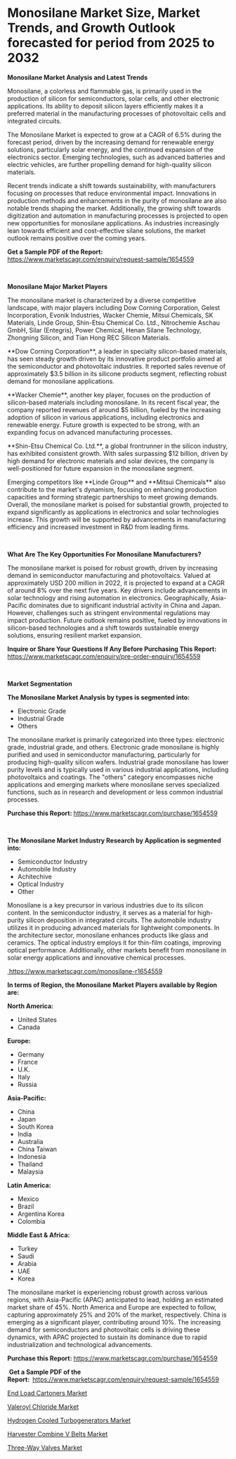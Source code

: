 <p><h1>Monosilane Market Size, Market Trends, and Growth Outlook forecasted for period from 2025 to 2032</h1></p><p><strong>Monosilane Market Analysis and Latest Trends</strong></p>
<p><p>Monosilane, a colorless and flammable gas, is primarily used in the production of silicon for semiconductors, solar cells, and other electronic applications. Its ability to deposit silicon layers efficiently makes it a preferred material in the manufacturing processes of photovoltaic cells and integrated circuits. </p><p>The Monosilane Market is expected to grow at a CAGR of 6.5% during the forecast period, driven by the increasing demand for renewable energy solutions, particularly solar energy, and the continued expansion of the electronics sector. Emerging technologies, such as advanced batteries and electric vehicles, are further propelling demand for high-quality silicon materials. </p><p>Recent trends indicate a shift towards sustainability, with manufacturers focusing on processes that reduce environmental impact. Innovations in production methods and enhancements in the purity of monosilane are also notable trends shaping the market. Additionally, the growing shift towards digitization and automation in manufacturing processes is projected to open new opportunities for monosilane applications. As industries increasingly lean towards efficient and cost-effective silane solutions, the market outlook remains positive over the coming years.</p></p>
<p><strong>Get a Sample PDF of the Report:&nbsp;</strong> <a href="https://www.marketscagr.com/enquiry/request-sample/1654559?utm_campaign=2887&utm_medium=2&utm_source=Github&utm_content=ia&utm_term=02042025&utm_id=monosilane">https://www.marketscagr.com/enquiry/request-sample/1654559</a></p>
<p>&nbsp;</p>
<p><strong>Monosilane Major Market Players</strong></p>
<p><p>The monosilane market is characterized by a diverse competitive landscape, with major players including Dow Corning Corporation, Gelest Incorporation, Evonik Industries, Wacker Chemie, Mitsui Chemicals, SK Materials, Linde Group, Shin-Etsu Chemical Co. Ltd., Nitrochemie Aschau GmbH, Silar (Entegris), Power Chemical, Henan Silane Technology, Zhongning Silicon, and Tian Hong REC Silicon Materials. </p><p>**Dow Corning Corporation**, a leader in specialty silicon-based materials, has seen steady growth driven by its innovative product portfolio aimed at the semiconductor and photovoltaic industries. It reported sales revenue of approximately $3.5 billion in its silicone products segment, reflecting robust demand for monosilane applications.</p><p>**Wacker Chemie**, another key player, focuses on the production of silicon-based materials including monosilane. In its recent fiscal year, the company reported revenues of around $5 billion, fueled by the increasing adoption of silicon in various applications, including electronics and renewable energy. Future growth is expected to be strong, with an expanding focus on advanced manufacturing processes.</p><p>**Shin-Etsu Chemical Co. Ltd.**, a global frontrunner in the silicon industry, has exhibited consistent growth. With sales surpassing $12 billion, driven by high demand for electronic materials and solar devices, the company is well-positioned for future expansion in the monosilane segment.</p><p>Emerging competitors like **Linde Group** and **Mitsui Chemicals** also contribute to the market's dynamism, focusing on enhancing production capacities and forming strategic partnerships to meet growing demands. Overall, the monosilane market is poised for substantial growth, projected to expand significantly as applications in electronics and solar technologies increase. This growth will be supported by advancements in manufacturing efficiency and increased investment in R&D from leading firms.</p></p>
<p>&nbsp;</p>
<p><strong>What Are The Key Opportunities For Monosilane Manufacturers?</strong></p>
<p><p>The monosilane market is poised for robust growth, driven by increasing demand in semiconductor manufacturing and photovoltaics. Valued at approximately USD 200 million in 2022, it is projected to expand at a CAGR of around 8% over the next five years. Key drivers include advancements in solar technology and rising automation in electronics. Geographically, Asia-Pacific dominates due to significant industrial activity in China and Japan. However, challenges such as stringent environmental regulations may impact production. Future outlook remains positive, fueled by innovations in silicon-based technologies and a shift towards sustainable energy solutions, ensuring resilient market expansion.</p></p>
<p><strong>Inquire or Share Your Questions If Any Before Purchasing This Report:</strong> <a href="https://www.marketscagr.com/enquiry/pre-order-enquiry/1654559?utm_campaign=2887&utm_medium=2&utm_source=Github&utm_content=ia&utm_term=02042025&utm_id=monosilane">https://www.marketscagr.com/enquiry/pre-order-enquiry/1654559</a></p>
<p>&nbsp;</p>
<p><strong>Market Segmentation</strong></p>
<p><strong>The Monosilane Market Analysis by types is segmented into:</strong></p>
<p><ul><li>Electronic Grade</li><li>Industrial Grade</li><li>Others</li></ul></p>
<p><p>The monosilane market is primarily categorized into three types: electronic grade, industrial grade, and others. Electronic grade monosilane is highly purified and used in semiconductor manufacturing, particularly for producing high-quality silicon wafers. Industrial grade monosilane has lower purity levels and is typically used in various industrial applications, including photovoltaics and coatings. The "others" category encompasses niche applications and emerging markets where monosilane serves specialized functions, such as in research and development or less common industrial processes.</p></p>
<p><strong>Purchase this Report:&nbsp;</strong><a href="https://www.marketscagr.com/purchase/1654559?utm_campaign=2887&utm_medium=2&utm_source=Github&utm_content=ia&utm_term=02042025&utm_id=monosilane">https://www.marketscagr.com/purchase/1654559</a></p>
<p>&nbsp;</p>
<p><strong>The Monosilane Market Industry Research by Application is segmented into:</strong></p>
<p><ul><li>Semiconductor Industry</li><li>Automobile Industry</li><li>Achitechive</li><li>Optical Industry</li><li>Other</li></ul></p>
<p><p>Monosilane is a key precursor in various industries due to its silicon content. In the semiconductor industry, it serves as a material for high-purity silicon deposition in integrated circuits. The automobile industry utilizes it in producing advanced materials for lightweight components. In the architecture sector, monosilane enhances products like glass and ceramics. The optical industry employs it for thin-film coatings, improving optical performance. Additionally, other markets benefit from monosilane in solar energy applications and innovative chemical processes.</p></p>
<p><a href="https://www.marketscagr.com/monosilane-r1654559?utm_campaign=2887&utm_medium=2&utm_source=Github&utm_content=ia&utm_term=02042025&utm_id=monosilane">&nbsp;https://www.marketscagr.com/monosilane-r1654559</a></p>
<p><strong>In terms of Region, the Monosilane Market Players available by Region are:</strong></p>
<p>
    <p> <strong> North America: </strong>
        <ul>
            <li>United States</li>
            <li>Canada</li>
        </ul>
        </p> 
    <p> <strong> Europe: </strong>
        <ul>
            <li>Germany</li>
            <li>France</li>
            <li>U.K.</li>
            <li>Italy</li>
            <li>Russia</li>
        </ul>
        </p> 
    <p> <strong> Asia-Pacific: </strong>
        <ul>
            <li>China</li>
            <li>Japan</li>
            <li>South Korea</li>
            <li>India</li>
            <li>Australia</li>
            <li>China Taiwan</li>
            <li>Indonesia</li>
            <li>Thailand</li>
            <li>Malaysia</li>
        </ul>
        </p> 
    <p> <strong> Latin America: </strong>
        <ul>
            <li>Mexico</li>
            <li>Brazil</li>
            <li>Argentina Korea</li>
            <li>Colombia</li>
        </ul>
        </p> 
    <p> <strong> Middle East & Africa: </strong>
        <ul>
            <li>Turkey</li>
            <li>Saudi</li>
            <li>Arabia</li>
            <li>UAE</li>
            <li>Korea</li>
        </ul>
    </p>
    </p>
<p><p>The monosilane market is experiencing robust growth across various regions, with Asia-Pacific (APAC) anticipated to lead, holding an estimated market share of 45%. North America and Europe are expected to follow, capturing approximately 25% and 20% of the market, respectively. China is emerging as a significant player, contributing around 10%. The increasing demand for semiconductors and photovoltaic cells is driving these dynamics, with APAC projected to sustain its dominance due to rapid industrialization and technological advancements.</p></p>
<p><strong>Purchase this Report: </strong><a href="https://www.marketscagr.com/purchase/1654559?utm_campaign=2887&utm_medium=2&utm_source=Github&utm_content=ia&utm_term=02042025&utm_id=monosilane">https://www.marketscagr.com/purchase/1654559</a></p>
<p>&nbsp;<strong>Get a Sample PDF of the Report:&nbsp;&nbsp;</strong><a href="https://www.marketscagr.com/enquiry/request-sample/1654559?utm_campaign=2887&utm_medium=2&utm_source=Github&utm_content=ia&utm_term=02042025&utm_id=monosilane">https://www.marketscagr.com/enquiry/request-sample/1654559</a></p>
<p><strong></strong></p>
<p><p><a href="https://www.linkedin.com/pulse/end-load-cartoners-market-analysis-report-comprehensive-data-6l3rc?utm_campaign=2887&utm_medium=2&utm_source=Github&utm_content=ia&utm_term=02042025&utm_id=monosilane">End Load Cartoners Market</a></p><p><a href="https://github.com/guinoopandam/Market-Research-Report-List-1/blob/main/valeroyl-chloride-market.md?utm_campaign=2887&utm_medium=2&utm_source=Github&utm_content=ia&utm_term=02042025&utm_id=monosilane">Valeroyl Chloride Market</a></p><p><a href="https://www.linkedin.com/pulse/hydrogen-cooled-turbogenerators-market-forecast-key-players-b8fqc?utm_campaign=2887&utm_medium=2&utm_source=Github&utm_content=ia&utm_term=02042025&utm_id=monosilane">Hydrogen Cooled Turbogenerators Market</a></p><p><a href="https://www.linkedin.com/pulse/growth-projections-harvester-combine-v-belts-market-in-depth-dos8c?utm_campaign=2887&utm_medium=2&utm_source=Github&utm_content=ia&utm_term=02042025&utm_id=monosilane">Harvester Combine V Belts Market</a></p><p><a href="https://www.linkedin.com/pulse/three-way-valves-market-size-trends-94-growth-forecast-from-7a4wc?utm_campaign=2887&utm_medium=2&utm_source=Github&utm_content=ia&utm_term=02042025&utm_id=monosilane">Three-Way Valves Market</a></p></p>